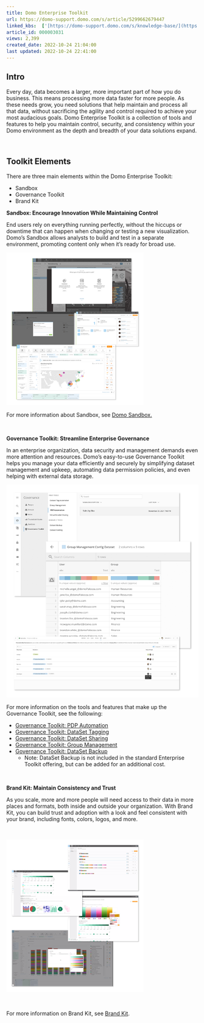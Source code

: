 ```yaml
---
title: Domo Enterprise Toolkit
url: https://domo-support.domo.com/s/article/5299662679447
linked_kbs:  ['[https://domo-support.domo.com/s/knowledge-base/](https://domo-support.domo.com/s/knowledge-base/)', '[https://domo-support.domo.com/s/](https://domo-support.domo.com/s/)', '[https://domo-support.domo.com/s/topic/0TO5w000000ZamlGAC](https://domo-support.domo.com/s/topic/0TO5w000000ZamlGAC)', '[https://domo-support.domo.com/s/topic/0TO5w000000ZannGAC](https://domo-support.domo.com/s/topic/0TO5w000000ZannGAC)', '[https://domo-support.domo.com/s/article/4403367344023](https://domo-support.domo.com/s/article/4403367344023)', '[https://domo-support.domo.com/s/article/4415800746391](https://domo-support.domo.com/s/article/4415800746391)', '[https://domo-support.domo.com/s/article/4415839139863](https://domo-support.domo.com/s/article/4415839139863)', '[https://domo-support.domo.com/s/article/4415826269335](https://domo-support.domo.com/s/article/4415826269335)', '[https://domo-support.domo.com/s/article/4415839663639](https://domo-support.domo.com/s/article/4415839663639)', '[https://domo-support.domo.com/s/article/4415792998935](https://domo-support.domo.com/s/article/4415792998935)', '[https://domo-support.domo.com/s/article/5428851518999](https://domo-support.domo.com/s/article/5428851518999)', '[https://domo-support.domo.com/s/article/5299662679447](https://domo-support.domo.com/s/article/5299662679447)', '[https://domo-support.domo.com/s/topic/0TO5w000000ZannGAC/governance-tools](https://domo-support.domo.com/s/topic/0TO5w000000ZannGAC/governance-tools)', '[https://domo-support.domo.com/s/article/360043429933](https://domo-support.domo.com/s/article/360043429933)', '[https://domo-support.domo.com/s/article/360043429953](https://domo-support.domo.com/s/article/360043429953)', '[https://domo-support.domo.com/s/article/360042925494](https://domo-support.domo.com/s/article/360042925494)', '[https://domo-support.domo.com/s/article/360043429913](https://domo-support.domo.com/s/article/360043429913)', '[https://domo-support.domo.com/s/article/4408174643607](https://domo-support.domo.com/s/article/4408174643607)', '[https://domo-support.domo.com/s/login/](https://domo-support.domo.com/s/login/)']
article_id: 000003031
views: 2,399
created_date: 2022-10-24 21:04:00
last updated: 2022-10-24 22:41:00
---
```




Intro
-----


Every day, data becomes a larger, more important part of how you do business. This means processing more data faster for more people. As these needs grow, you need solutions that help maintain and process all that data, without sacrificing the agility and control required to achieve your most audacious goals. Domo Enterprise Toolkit is a collection of tools and features to help you maintain control, security, and consistency within your Domo environment as the depth and breadth of your data solutions expand.


 


Toolkit Elements
----------------


There are three main elements within the Domo Enterprise Toolkit:


* Sandbox
* Governance Toolkit
* Brand Kit


**Sandbox: Encourage Innovation While Maintaining Control**


End users rely on everything running perfectly, without the hiccups or downtime that can happen when changing or testing a new visualization. Domo’s Sandbox allows analysts to build and test in a separate environment, promoting content only when it’s ready for broad use.


![Sandbox.png](Sandbox.png)


For more information about Sandbox, see [Domo Sandbox.](/s/article/4403367344023)


 


**Governance Toolkit: Streamline Enterprise Governance**


In an enterprise organization, data security and management demands even more attention and resources. Domo’s easy-to-use Governance Toolkit helps you manage your data efficiently and securely by simplifying dataset management and upkeep, automating data permission policies, and even helping with external data storage.


![GovernanceToolkit.png](GovernanceToolkit.png)


For more information on the tools and features that make up the Governance Toolkit, see the following:


* [Governance Toolkit: PDP Automation](/s/article/4415800746391)
* [Governance Toolkit: DataSet Tagging](/s/article/4415839139863)
* [Governance Toolkit: DataSet Sharing](/s/article/4415826269335)
* [Governance Toolkit: Group Management](/s/article/4415839663639)
* [Governance Toolkit: DataSet Backup](/s/article/4415792998935)
	+ Note: DataSet Backup is not included in the standard Enterprise Toolkit offering, but can be added for an additional cost.


 


**Brand Kit: Maintain Consistency and Trust**


As you scale, more and more people will need access to their data in more places and formats, both inside and outside your organization. With Brand Kit, you can build trust and adoption with a look and feel consistent with your brand, including fonts, colors, logos, and more.


 


![Brandkit.png](Brandkit.png)


 


For more information on Brand Kit, see [Brand Kit](/s/article/5428851518999).

